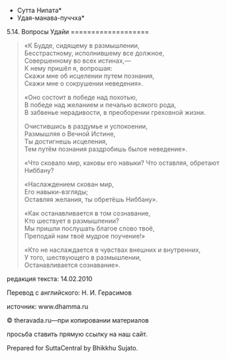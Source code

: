 * Сутта Нипата*
* Удая\-манава\-пуччха*

5\.14\. Вопросы Удайи
\=\=\=\=\=\=\=\=\=\=\=\=\=\=\=\=\=\=\=

> «К Будде, сидящему в размышлении,  
> Бесстрастному, исполнившему все должное,  
> Совершенному во всех истинах,—  
> К нему пришёл я, вопрошая:  
> Скажи мне об исцелении путем познания,  
> Скажи мне о сокрушении неведения»\.
>
> «Оно состоит в победе над похотью,  
> В победе над желанием и печалью всякого рода,  
> В забвенье нерадивости, в преоборении греховной жизни\.
>
> Очистившись в раздумье и успокоении,  
> Размышляя о Вечной Истине,  
> Ты достигнешь исцеления,  
> Тем путём познания раздробишь былое неведение»\.
>
> «Что сковало мир, каковы его навыки? Что оставляя, обретают Ниббану?
>
> «Наслаждением скован мир,  
> Его навыки\-взгляды;  
> Оставляя желания, ты обретёшь Ниббану»\.
>
> «Как останавливается в том сознавание,  
> Кто шествует в размышлении?  
> Мы пришли послушать благое слово твоё,  
> Преподай нам твоё мудрое поучение\!»
>
> «Кто не наслаждается в чувствах внешних и внутренних,  
> У того, шествующего в размышлении,  
> Останавливается сознавание»\.

редакция текста: 14\.02\.2010

Перевод с английского: Н\. И\. Герасимов

источник: www\.dhamma\.ru

© theravada\.ru—при копировании материалов

просьба ставить прямую ссылку на наш сайт\.

Prepared for SuttaCentral by Bhikkhu Sujato\.